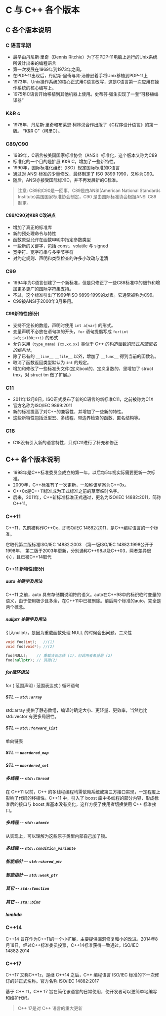 # C 与 C++ 各个版本


## C 各个版本说明

### C 语言早期
- 最早由丹尼斯·里奇（Dennis Ritchie）为了在PDP-11电脑上运行的Unix系统所设计出来的编程语言
- 第一次发展在1969年到1973年之间。
- 在PDP-11出现后，丹尼斯·里奇与肯·汤普逊着手将Unix移植到PDP-11上
- 1973年，Unix操作系统的核心正式用C语言改写，这是C语言第一次应用在操作系统的核心编写上。
- 1975年C语言开始移植到其他机器上使用。史蒂芬·强生实现了一套“可移植编译器”

### K&R c
- 1978年，丹尼斯·里奇和布莱恩·柯林汉合作出版了《C程序设计语言》的第一版。 “K&R C”（柯里C）。

### C89/C90
- 1989年，C语言被美国国家标准协会（ANSI）标准化，这个版本又称为C89
- 标准化的一个目的是扩展 K&R C，增加了一些新特性。
- 1990年，国际标准化组织（ISO）规定国际标准的C语言
- 通过对 ANSI 标准的少量修改，最终制定了 ISO 9899:1990，又称为C90。
- 随后，ANSI亦接受国际标准C，并不再发展新的C标准。

> 注意: C89和C90是一回事，C89是由ANSI(American National Standards Institute)美国国家标准协会制定，C90 是由国际标准协会根据ANSI C89 制定。

#### C89/C90对K&R C改进点
- 增加了真正的标准库
- 新的预处理命令与特性
- 函数原型允许在函数申明中指定参数类型
- 一些新的关键字，包括 const、volatile 与 signed
- 宽字符、宽字符串与多字节字符
- 对约定规则、声明和类型检查的许多小改动与澄清

### C99
- 1994年为C语言创建了一个新标准，但是只修正了一些C89标准中的细节和增加更多更广的国际字符集支持。
- 不过，这个标准引出了1999年ISO 9899:1999的发表。它通常被称为C99。
- C99被ANSI于2000年3月采用。

#### C99新特性(部分)
- 支持不定长的数组，声明时使用 `int a[var]` 的形式。
- 变量声明不必放在语句块的开头，`for` 语句提倡写成 `for(int i=0;i<100;++i)` 的形式
- 允许采用`（type_name）{xx,xx,xx}` 类似于 C++ 的构造函数的形式*构造匿名的结构体*。
- 除了已有的 `__line__` `__file__` 以外，增加了 `__func__` 得到当前的函数名。
- 取消了函数返回类型默认为 `int` 的规定。
- 增加和修改了一些标准头文件(定义bool的、定义复数的、里增加了 struct tmx，对 struct tm 做了扩展。)

### C11
- 2011年12月8日，ISO正式发布了新的C语言的新标准C11，之前被称为C1X
- 官方名称为ISO/IEC 9899:2011
- 新的标准提高了对C++的兼容性，并增加了一些新的特性。
- 这些新特性包括泛型宏、多线程、带边界检查的函数、匿名结构等。

### C18
- C18没有引入新的语言特性，只对C11进行了补充和修正

## C++ 各个版本说明

- 1998年是C++标准委员会成立的第一年，以后每5年视实际需要更新一次标准。
- 2009年，C++标准有了一次更新，一般称该草案为C++0x。
- C++0x是C++11标准成为正式标准之前的草案临时名字。
- 后来，2011年，C++新标准标准正式通过，更名为ISO/IEC 14882:2011，简称C++11。

### C++11
C++11，先前被称作C++0x，即ISO/IEC 14882:2011，是C++编程语言的一个标准。

它取代第二版标准ISO/IEC 14882:2003 （第一版ISO/IEC 14882:1998公开于1998年， 第二版于2003年更新，分别通称C++98以及C++03，两者差异很小），且已被C++14取代

#### C++11 新特性(部分)
##### auto 关键字及用法 
C++11 之前，auto 具有存储期说明符的语义。auto在C++98中的标识临时变量的语义，由于使用极少且多余，在C++11中已被删除。前后两个标准的auto，完全是两个概念。

##### nullptr 关键字及用法
引入nullptr，是因为重载函数处理 NULL 的时候会出问题，二义性
```cpp
void foo(int);   //(1)
void foo(void*); //(2)

foo(NULL);    // 重载决议选择 (1)，但调用者希望是 (2)
foo(nullptr); // 调用(2)
```
##### for循环语法
for ( 范围声明 : 范围表达式 ) 循环语句

##### STL -- `std::array`
std::array 提供了静态数组，编译时确定大小、更轻量、更效率，当然也比 std::vector 有更多局限性。

##### STL -- `std::forward_list`
单向链表

##### STL -- `unordered_map`
##### STL -- `unordered_set`

##### 多线程 -- `std::thread`
在 C++11 以前，C++ 的多线程编程均需依赖系统或第三方接口实现，一定程度上影响了代码的移植性。C++11 中，引入了 boost 库中多线程的部分内容，形成标准后的接口与 boost 库基本没有变化，这样方便了使用者切换使用 C++ 标准接口。

##### 多线程 -- `std::atomic`
从实现上，可以理解为这些原子类型内部自己加了锁。

##### 多线程 -- `std::condition_variable`

##### 智能指针 -- `std::shared_ptr`
##### 智能指针 -- `std::weak_ptr`

##### 其它 -- `std::function`
##### 其它 -- `std::bind`
##### lambda

### C++14
C++14 旨在作为C++11的一个小扩展，主要提供漏洞修复和小的改进。2014年8月18日，经过C++标准委员投票，C++14标准获得一致通过。ISO/IEC 14882:2014

### C++17
C++17 又称C++1z，是继 C++14 之后，C++ 编程语言 ISO/IEC 标准的下一次修订的非正式名称。官方名称 ISO/IEC 14882:2017

基于 C++ 11，C++ 17 旨在简化该语言的日常使用，使开发者可以更简单地编写和维护代码。

> C++ 17是对 C++ 语言的重大更新




